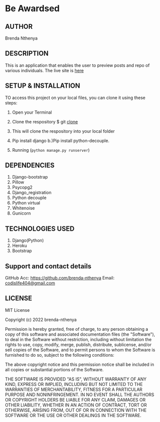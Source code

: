 # Be Awardsed


## AUTHOR 
Brenda Nthenya

## DESCRIPTION
This is an application that enables the user to preview posts and repo of various individuals.
The live site is [here](https://beeawards.herokuapp.com/)

## SETUP & INSTALLATION 
TO access this project on your local files, you can clone it using these steps:

1. Open your Terminal
2. Clone the respository 
       $ git [clone](https://github.com/brenda-nthenya/Awards.git)

3. This will clone the respository into your local folder
4. Pip install django
  b.)Pip install python-decouple.
5. Running (`python manage.py runserver`)


           


## DEPENDENCIES
1. Django-bootstrap
2. Pillow
3. Psycopg2
4. Django_registration
5. Python decouple
6. Python virtual
7. Whitenoise
8. Gunicorn


## TECHNOLOGIES USED
1. Django(Python)
2. Heroku
3. Bootstrap 

## Support and contact details

 GitHub Acc: https://github.com/brenda-nthenya
 Email: codislife404@gmail.com

## LICENSE
MIT License

Copyright (c) 2022 brenda-nthenya

Permission is hereby granted, free of charge, to any person obtaining a copy
of this software and associated documentation files (the "Software"), to deal
in the Software without restriction, including without limitation the rights
to use, copy, modify, merge, publish, distribute, sublicense, and/or sell
copies of the Software, and to permit persons to whom the Software is
furnished to do so, subject to the following conditions:

The above copyright notice and this permission notice shall be included in all
copies or substantial portions of the Software.

THE SOFTWARE IS PROVIDED "AS IS", WITHOUT WARRANTY OF ANY KIND, EXPRESS OR
IMPLIED, INCLUDING BUT NOT LIMITED TO THE WARRANTIES OF MERCHANTABILITY,
FITNESS FOR A PARTICULAR PURPOSE AND NONINFRINGEMENT. IN NO EVENT SHALL THE
AUTHORS OR COPYRIGHT HOLDERS BE LIABLE FOR ANY CLAIM, DAMAGES OR OTHER
LIABILITY, WHETHER IN AN ACTION OF CONTRACT, TORT OR OTHERWISE, ARISING FROM,
OUT OF OR IN CONNECTION WITH THE SOFTWARE OR THE USE OR OTHER DEALINGS IN THE
SOFTWARE.
